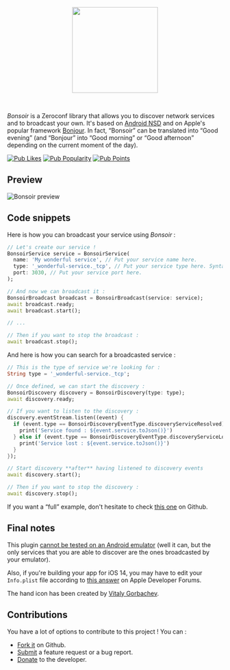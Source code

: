 <div align="center">
    <img src="https://github.com/Skyost/Bonsoir/raw/master/bonsoir/images/logo.svg" height="200">
</div>

&nbsp;

_Bonsoir_ is a Zeroconf library that allows you to discover network services and to broadcast your own.
It's based on [Android NSD](https://developer.android.com/training/connect-devices-wirelessly/nsd)
and on Apple's popular framework [Bonjour](https://developer.apple.com/documentation/foundation/bonjour).
In fact, <q>Bonsoir</q> can be translated into <q>Good evening</q> (and <q>Bonjour</q> into <q>Good morning</q>
or <q>Good afternoon</q> depending on the current moment of the day).

[![Pub Likes](https://img.shields.io/pub/likes/bonsoir?style=flat-square)](https://pub.dev/packages/bonsoir/score)
[![Pub Popularity](https://img.shields.io/pub/popularity/bonsoir?style=flat-square)](https://pub.dev/packages/bonsoir/score)
[![Pub Points](https://img.shields.io/pub/points/bonsoir?style=flat-square)](https://pub.dev/packages/bonsoir/score)

## Preview

![Bonsoir preview](https://github.com/Skyost/Bonsoir/raw/master/bonsoir/images/preview.gif)

## Code snippets

Here is how you can broadcast your service using _Bonsoir_ :

```dart
// Let's create our service !
BonsoirService service = BonsoirService(
  name: 'My wonderful service', // Put your service name here.
  type: '_wonderful-service._tcp', // Put your service type here. Syntax : _ServiceType._TransportProtocolName. (see http://wiki.ros.org/zeroconf/Tutorials/Understanding%20Zeroconf%20Service%20Types).
  port: 3030, // Put your service port here.
);

// And now we can broadcast it :
BonsoirBroadcast broadcast = BonsoirBroadcast(service: service);
await broadcast.ready;
await broadcast.start();

// ...

// Then if you want to stop the broadcast :
await broadcast.stop();
```

And here is how you can search for a broadcasted service :

```dart
// This is the type of service we're looking for :
String type = '_wonderful-service._tcp';

// Once defined, we can start the discovery :
BonsoirDiscovery discovery = BonsoirDiscovery(type: type);
await discovery.ready;

// If you want to listen to the discovery :
discovery.eventStream.listen((event) {
  if (event.type == BonsoirDiscoveryEventType.discoveryServiceResolved) {
    print('Service found : ${event.service.toJson()}')
  } else if (event.type == BonsoirDiscoveryEventType.discoveryServiceLost) {
    print('Service lost : ${event.service.toJson()}')
  }
});

// Start discovery **after** having listened to discovery events
await discovery.start();

// Then if you want to stop the discovery :
await discovery.stop();
```

If you want a <q>full</q> example, don't hesitate to check [this one](https://github.com/Skyost/Bonsoir/tree/master/bonsoir/example) on Github.

## Final notes

This plugin [cannot be tested on an Android emulator](https://stackoverflow.com/a/46926325/3608831)
(well it can, but the only services that you are able to discover are the ones broadcasted by your emulator).

Also, if you're building your app for iOS 14, you may have to edit your `Info.plist` file according to
[this answer](https://developer.apple.com/forums/thread/653316?answerId=619462022#619462022) on Apple Developer Forums.

The hand icon has been created by [Vitaly Gorbachev](https://www.flaticon.com/authors/vitaly-gorbachev).

## Contributions

You have a lot of options to contribute to this project ! You can :

* [Fork it](https://github.com/Skyost/Bonsoir/fork) on Github.
* [Submit](https://github.com/Skyost/Bonsoir/issues/new/choose) a feature request or a bug report.
* [Donate](https://paypal.me/Skyost) to the developer.
